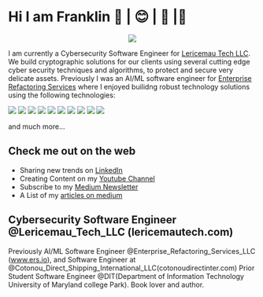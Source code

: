 # Hi I am Franklin 👋 | 😊 | 🙏 |🌱 
<div>
  <p align="center">
    <img src="./utils/mmebtb.png">
  </p>

</div>

I am currently a Cybersecurity Software Engineer for <a href='https://lericemautech.com/'>Lericemau Tech LLC</a>. We build cryptographic solutions for our clients using several cutting edge cyber security techniques and algorithms, to protect and secure very delicate assets.
Previously I was an AI/ML software engineer for <a href='https://www.ers.io/'>Enterprise Refactoring Services</a> where I enjoyed builidng robust technology solutions using the following technologies:
 <p float="left">
    <img src="https://img.shields.io/badge/sklearn-orange?logo=scikit-learn" />
    <img src="https://img.shields.io/badge/jupyter-orange?logo=jupyter"/>
    <img src="https://img.shields.io/badge/docker-0db7ed?logo=docker"/>
    <img src="https://img.shields.io/badge/gdal-bluegreen" />
    <img src="https://img.shields.io/badge/java-brown?logo=oracle" />
    <img src="https://img.shields.io/badge/opensource-brightgreen" />
    <img src="https://img.shields.io/badge/Javascript-yellowgreen?logo=Javascript" />
    <img src="https://img.shields.io/badge/Python-blue?logo=python"/> 
    <img src="https://img.shields.io/badge/Gitlab-purple?logo=git"/>
    <img src="https://img.shields.io/badge/aws-FF9900?logo=aws"/>
 </p> and much more...

## Check me out on the web
- Sharing new trends on [LinkedIn](https://www.linkedin.com/in/franklinngongang/)
- Creating Content on my [Youtube Channel](https://www.youtube.com/channel/UClLU4FE2edInV3mW6NZm1pw) 
- Subscribe to my [Medium Newsletter](https://medium.com/@ntuifranklin2005/subscribe)
- A List of my [ articles on medium ](https://medium.com/@ntuifranklin2005/)

## Cybersecurity Software Engineer @Lericemau_Tech_LLC (lericemautech.com)
Previously AI/ML Software Engineer @Enterprise_Refactoring_Services_LLC  (www.ers.io), and Software Engineer at @Cotonou_Direct_Shipping_International_LLC(cotonoudirectinter.com)
Prior Student Software Engineer @DIT(Department of Information Technology University of Maryland college Park). Book lover and author.
